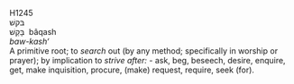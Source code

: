 <body>
  <p>H1245<br>  בּקשׁ  <br> בָּקַשׁ  ‎  bâqash  <br><i>baw-kash‘ </i><br>A primitive root; to <i>search</i> out (by any method; specifically in worship or prayer); by implication to <i>strive</i> <i>after: - </i>ask, beg, beseech, desire, enquire, get, make inquisition, procure, (make) request, require, seek (for).<br></p>
 </body>